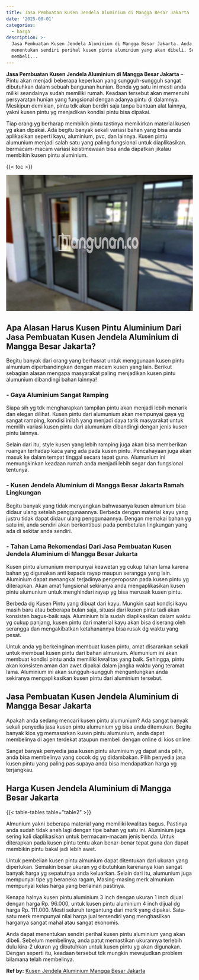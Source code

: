 ```yaml
---
title: Jasa Pembuatan Kusen Jendela Aluminium di Mangga Besar Jakarta
date: '2025-08-01'
categories:
  - harga
description: >-
  Jasa Pembuatan Kusen Jendela Aluminium di Mangga Besar Jakarta. Anda dapat
  menentukan sendiri perihal kusen pintu aluminium yang akan dibeli. Sebelum
  membeli...
---
```


**Jasa Pembuatan Kusen Jendela Aluminium di Mangga Besar Jakarta** – Pintu akan menjadi beberapa keperluan yang sungguh-sungguh sangat dibutuhkan dalam sebuah bangunan hunian. Benda yg satu ini mesti anda miliki seandainya sudah memiliki rumah. Keadaan tersebut akan memenuhi persyaratan hunian yang fungsional dengan adanya pintu di dalamnya. Meskipun demikian, pintu tdk akan berdiri saja tanpa bantuan alat lainnya, yakni kusen pintu yg menjadikan kondisi pintu bisa dipakai.

Tiap orang yg berharap membikin pintu tastinya memikirkan material kusen yg akan dipakai. Ada begitu banyak sekali variasi bahan yang bisa anda aplikasikan seperti kayu, aluminium, pvc, dan lainnya. Kusen pintu alumunium menjadi salah satu yang paling fungsional untuk diaplikasikan. bermacam-macam variasi keistimewaan bisa anda dapatkan jikalau membikin kusen pintu aluminium.

{{< toc >}}

![Jasa Pembuatan Kusen Jendela Aluminium di Mangga Besar Jakarta](/images/harga-kusen-jendela-alumunium-36.png)

## Apa Alasan Harus Kusen Pintu Aluminium Dari Jasa Pembuatan Kusen Jendela Aluminium di Mangga Besar Jakarta?

Begitu banyak dari orang yang berhasrat untuk menggunaan kusen pintu almunium diperbandingkan dengan macam kusen yang lain. Berikut sebagian alasan mengapa masyarakat paling menjadikan kusen pintu alumunium dibandingi bahan lainnya!

### \- Gaya Aluminium Sangat Ramping

Siapa sih yg tdk mengharapkan tampilan pintu akan menjadi lebih menarik dan elegan dilihat. Kusen pintu dari alumunium akan mempunyai gaya yg sangat ramping, kondisi inilah yang menjadi daya tarik masyarakat untuk memilih variasi kusen pintu dari alumunium dibandingi dengan jenis kusen pintu lainnya.

Selain dari itu, style kusen yang lebih ramping juga akan bisa memberikan ruangan terhadap kaca yang ada pada kusen pintu. Pencahayaan juga akan masuk ke dalam tempat tinggal secara tepat guna. Alumunium ini memungkinkan keadaan rumah anda menjadi lebih segar dan fungsional tentunya.

### \- Kusen Jendela Aluminium di Mangga Besar Jakarta Ramah Lingkungan

Begitu banyak yang tidak menyangkan bahwasanya kusen almunium bisa didaur ulang setelah penggunaannya. Berbeda dengan material kayu yang justru tidak dapat didaur ulang penggunaannya. Dengan memakai bahan yg satu ini, anda sendiri akan berkontibusi pada pembetulan lingkungan yang ada di sekitar anda sendiri.

### \- Tahan Lama Rekomendasi Dari Jasa Pembuatan Kusen Jendela Aluminium di Mangga Besar Jakarta

Kusen pintu alumunium mempunyai keawetan yg cukup tahan lama karena bahan yg digunakan anti kepada rayap maupun serangga yang lain. Aluminium dapat menangkal terjadinya pengeroposan pada kusen pintu yg diterapkan. Akan amat fungsional sekiranya anda mengaplikasikan kusen pintu alumunium untuk menghindari rayap yg bisa merusak kusen pintu.

Berbeda dg Kusen Pintu yang dibuat dari kayu. Mungkin saat kondisi kayu masih baru atau beberapa bulan saja, situasi dari kusen pintu tadi akan konsisten bagus-baik saja. Aluminium bila sudah diaplikasikan dalam waktu yg cukup panjang, kusen pintu dari material kayu akan bisa diserang oleh serangga dan mengakibatkan ketahanannya bisa rusak dg waktu yang pesat.

Untuk anda yg berkeinginan membuat kusen pintu, amat disarankan sekali untuk membuat kusen pintu dari bahan almunium. Alumunium ini akan membuat kondisi pintu anda memiliki kwalitas yang baik. Sehingga, pintu akan konsisten aman dan awet dipakai dalam jangka waktu yang teramat lama. Aluminium ini akan sungguh-sungguh menguntungkan anda sekiranya mengaplikasikan kusen pintu dari aluminium tersebut.

## Jasa Pembuatan Kusen Jendela Aluminium di Mangga Besar Jakarta

Apakah anda sedang mencari kusen pintu alumunium? Ada sangat banyak sekali penyedia jasa kusen pintu alumunium yg bisa anda ditemukan. Begitu banyak kios yg memasarkan kusen pintu alumunium, anda dapat membelinya di agen terdekat ataupun membeli dengan online di kios online.

Sangat banyak penyedia jasa kusen pintu aluminium yg dapat anda pilih, anda bisa membelinya yang cocok dg yg didambakan. Pilih penyedia jasa kusen pintu yang paling pas supaya anda bisa mendapatkan harga yg terjangkau.

## Harga Kusen Jendela Aluminium di Mangga Besar Jakarta

{{< table-tables table="table2" >}}

Almunium yakni beberapa material yang memiliki kwalitas bagus. Pastinya anda sudah tidak aneh lagi dengan tipe bahan yg satu ini. Aluminium juga sering kali diaplikasikan untuk bermacam-macam jenis benda. Untuk diterapkan pada kusen pintu tentu akan benar-benar tepat guna dan dapat membikin pintu bakal jadi lebih awet.

Untuk pembelian kusen pintu almunium dapat ditentukan dari ukuran yang diperlukan. Semakin besar ukuran yg dibutuhkan karenanya kian sangat banyak harga yg sepatutnya anda keluarkan. Selain dari itu, alumunium juga mempunyai tipe yg beraneka ragam, Masing-masing merk almunium mempunyai kelas harga yang berlainan pastinya.

Kenapa halnya kusen pintu aluminium 3 inch dengan ukuran 1 inch dijual dengan harga Rp. 96.000, untuk kusen pintu aluminium 4 inch dijual dg harga Rp. 111.000. Mesti seluruh tergantung dari merk yang dipakai. Satu-satu merk mempunyai nilai harga jual tersendiri yang menghasilkan harganya sangat mahal atau sangat ekonomis.

Anda dapat menentukan sendiri perihal kusen pintu aluminium yang akan dibeli. Sebelum membelinya, anda patut memastikan ukurannya terlebih dulu kira-2 ukuran yg dibutuhkan untuk kusen pintu yg akan digunakan. Dengan seperti itu, keadaan tersebut tdk mungkin mewujudkan problem bilamana telah membelinya.

**Ref by:** [Kusen Jendela Aluminium Mangga Besar Jakarta](https://id.wikipedia.org/wiki/Kusen)
